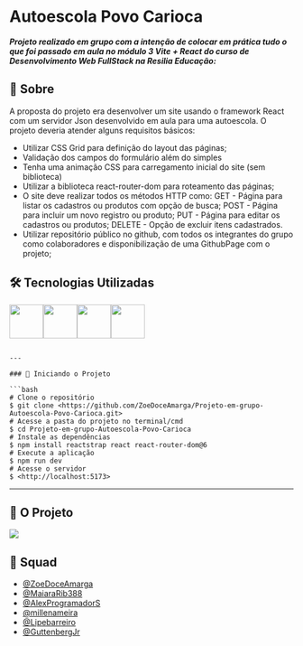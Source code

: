 # Autoescola Povo Carioca

***Projeto realizado em grupo com a intenção de colocar em prática tudo o que foi passado em aula no módulo 3 Vite + React do curso de Desenvolvimento Web FullStack na Resilia Educação:***



## 🔎 Sobre

<p>A proposta do projeto era desenvolver um site usando o framework React com um servidor Json desenvolvido em aula para uma autoescola. O projeto deveria atender alguns requisitos básicos:</p>
<ul>
  <li>Utilizar CSS Grid para definição do layout das páginas;</li>
  <li>Validação dos campos do formulário além do simples</li>
  <li>Tenha uma animação CSS para carregamento inicial do site (sem biblioteca)</li>
  <li>Utilizar a biblioteca react-router-dom para roteamento das páginas;</li>
  <li>O site deve realizar todos os métodos HTTP como: GET - Página para listar os cadastros ou produtos com opção de busca; POST - Página para incluir um novo registro ou produto; PUT - Página para editar os cadastros ou produtos; DELETE - Opção de excluir itens cadastrados.</li>
  <li>Utilizar repositório público no github, com todos os integrantes do grupo como colaboradores e disponibilização de uma GithubPage com o projeto;</li>
</ul>

## 🛠️ Tecnologias Utilizadas
<div style="display:flex">
  <img src="https://cdn.jsdelivr.net/gh/devicons/devicon/icons/javascript/javascript-original.svg" style=" width:60px;cursor:default"/>
  <img src="https://cdn.jsdelivr.net/gh/devicons/devicon/icons/css3/css3-plain-wordmark.svg" style=" width:60px;cursor:default"/>
  <img src="https://cdn.jsdelivr.net/gh/devicons/devicon/icons/html5/html5-plain-wordmark.svg" style=" width:60px;cursor:default"/>
  <img src="https://user-images.githubusercontent.com/65381107/214992098-3f7920bd-9b44-402f-83ed-8208874cfb74.png" style="width:60px;cursor:default"/>

</div>

```

---

### 🎲 Iniciando o Projeto

```bash
# Clone o repositório
$ git clone <https://github.com/ZoeDoceAmarga/Projeto-em-grupo-Autoescola-Povo-Carioca.git>
# Acesse a pasta do projeto no terminal/cmd
$ cd Projeto-em-grupo-Autoescola-Povo-Carioca
# Instale as dependências
$ npm install reactstrap react react-router-dom@6
# Execute a aplicação 
$ npm run dev
# Acesse o servidor
$ <http://localhost:5173>
```

---

## 📸 O Projeto

<img src="https://user-images.githubusercontent.com/65381107/214991838-73813a24-0d9d-4021-a8b0-615f420ced89.png">



## 🤝 Squad

<ul>
  <li><a href="https://github.com/ZoeDoceAmarga">@ZoeDoceAmarga</li>
  <li><a href="https://github.com/MaiaraRib388">@MaiaraRib388</li>
  <li><a href="https://github.com/AlexProgramadorS">@AlexProgramadorS</li>
  <li><a href="https://github.com/millenameira">@millenameira</li>
  <li><a href="https://github.com/Lipebarreiro">@Lipebarreiro</li>
  <li><a href="https://github.com/GuttenbergJr">@GuttenbergJr</li>
</ul>


